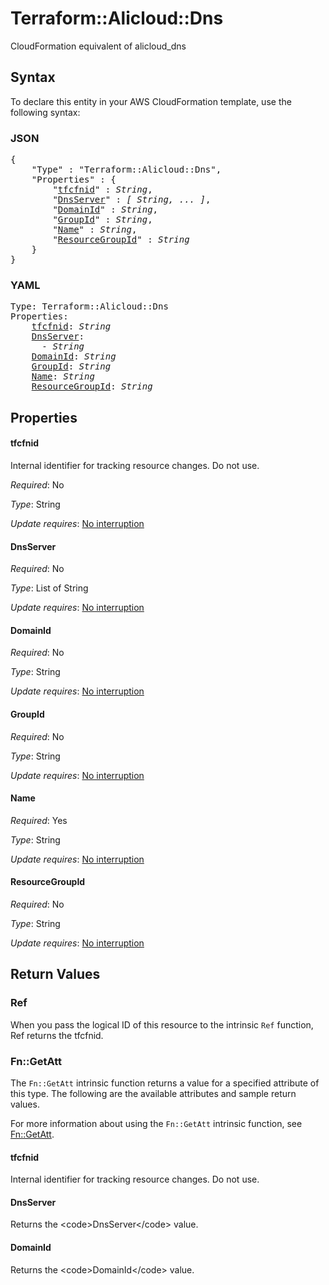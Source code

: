 # Terraform::Alicloud::Dns

CloudFormation equivalent of alicloud_dns

## Syntax

To declare this entity in your AWS CloudFormation template, use the following syntax:

### JSON

<pre>
{
    "Type" : "Terraform::Alicloud::Dns",
    "Properties" : {
        "<a href="#tfcfnid" title="tfcfnid">tfcfnid</a>" : <i>String</i>,
        "<a href="#dnsserver" title="DnsServer">DnsServer</a>" : <i>[ String, ... ]</i>,
        "<a href="#domainid" title="DomainId">DomainId</a>" : <i>String</i>,
        "<a href="#groupid" title="GroupId">GroupId</a>" : <i>String</i>,
        "<a href="#name" title="Name">Name</a>" : <i>String</i>,
        "<a href="#resourcegroupid" title="ResourceGroupId">ResourceGroupId</a>" : <i>String</i>
    }
}
</pre>

### YAML

<pre>
Type: Terraform::Alicloud::Dns
Properties:
    <a href="#tfcfnid" title="tfcfnid">tfcfnid</a>: <i>String</i>
    <a href="#dnsserver" title="DnsServer">DnsServer</a>: <i>
      - String</i>
    <a href="#domainid" title="DomainId">DomainId</a>: <i>String</i>
    <a href="#groupid" title="GroupId">GroupId</a>: <i>String</i>
    <a href="#name" title="Name">Name</a>: <i>String</i>
    <a href="#resourcegroupid" title="ResourceGroupId">ResourceGroupId</a>: <i>String</i>
</pre>

## Properties

#### tfcfnid

Internal identifier for tracking resource changes. Do not use.

_Required_: No

_Type_: String

_Update requires_: [No interruption](https://docs.aws.amazon.com/AWSCloudFormation/latest/UserGuide/using-cfn-updating-stacks-update-behaviors.html#update-no-interrupt)

#### DnsServer

_Required_: No

_Type_: List of String

_Update requires_: [No interruption](https://docs.aws.amazon.com/AWSCloudFormation/latest/UserGuide/using-cfn-updating-stacks-update-behaviors.html#update-no-interrupt)

#### DomainId

_Required_: No

_Type_: String

_Update requires_: [No interruption](https://docs.aws.amazon.com/AWSCloudFormation/latest/UserGuide/using-cfn-updating-stacks-update-behaviors.html#update-no-interrupt)

#### GroupId

_Required_: No

_Type_: String

_Update requires_: [No interruption](https://docs.aws.amazon.com/AWSCloudFormation/latest/UserGuide/using-cfn-updating-stacks-update-behaviors.html#update-no-interrupt)

#### Name

_Required_: Yes

_Type_: String

_Update requires_: [No interruption](https://docs.aws.amazon.com/AWSCloudFormation/latest/UserGuide/using-cfn-updating-stacks-update-behaviors.html#update-no-interrupt)

#### ResourceGroupId

_Required_: No

_Type_: String

_Update requires_: [No interruption](https://docs.aws.amazon.com/AWSCloudFormation/latest/UserGuide/using-cfn-updating-stacks-update-behaviors.html#update-no-interrupt)

## Return Values

### Ref

When you pass the logical ID of this resource to the intrinsic `Ref` function, Ref returns the tfcfnid.

### Fn::GetAtt

The `Fn::GetAtt` intrinsic function returns a value for a specified attribute of this type. The following are the available attributes and sample return values.

For more information about using the `Fn::GetAtt` intrinsic function, see [Fn::GetAtt](https://docs.aws.amazon.com/AWSCloudFormation/latest/UserGuide/intrinsic-function-reference-getatt.html).

#### tfcfnid

Internal identifier for tracking resource changes. Do not use.

#### DnsServer

Returns the &lt;code&gt;DnsServer&lt;/code&gt; value.

#### DomainId

Returns the &lt;code&gt;DomainId&lt;/code&gt; value.

